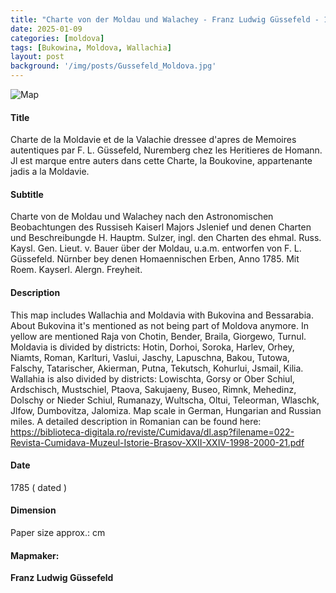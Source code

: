 ```yaml
---
title: "Charte von der Moldau und Walachey - Franz Ludwig Güssefeld - 1785"
date: 2025-01-09
categories: [moldova]
tags: [Bukowina, Moldova, Wallachia]
layout: post
background: '/img/posts/Gussefeld_Moldova.jpg'
---
```

![Map](/myblogsite/img/posts/Gussefeld_Moldova.jpg "Map")
#### Title ####
Charte de la Moldavie et de la Valachie dressee d'apres de Memoires autentiques par F. L. Güssefeld, Nuremberg chez les Heritieres de Homann. Jl est marque entre auters dans cette Charte, la Boukovine, appartenante jadis a la Moldavie.

#### Subtitle ####
Charte von de Moldau und Walachey nach den Astronomischen Beobachtungen des Russiseh Kaiserl Majors Jslenief und denen Charten und Beschreibungde H. Hauptm. Sulzer, ingl. den Charten des ehmal. Russ. Kaysl. Gen. Lieut. v. Bauer über der Moldau, u.a.m. entworfen von F. L. Güssefeld. Nürnber bey denen Homaennischen Erben, Anno 1785. Mit Roem. Kayserl. Alergn. Freyheit.

#### Description ####
This map includes Wallachia and Moldavia with Bukovina and Bessarabia. About Bukovina it's mentioned as not being part of Moldova anymore. In yellow are mentioned Raja von Chotin, Bender, Braila, Giorgewo, Turnul. 
Moldavia is divided by districts: Hotin, Dorhoi, Soroka, Harlev, Orhey, Niamts, Roman, Karlturi, Vaslui, Jaschy, Lapuschna, Bakou, Tutowa, Falschy, Tatarischer, Akierman, Putna, Tekutsch, Kohurlui, Jsmail, Kilia.
Wallahia is also divided by districts: Lowischta, Gorsy or Ober Schiul, Ardschisch, Mustschiel, Ptaova, Sakujaeny, Buseo, Rimnk, Mehedinz, Dolschy or Nieder Schiul, Rumanazy, Wultscha, Oltui, Teleorman, Wlaschk, Jlfow, Dumbovitza, Jalomiza.
Map scale in German, Hungarian and Russian miles.
A detailed description in Romanian can be found here: https://biblioteca-digitala.ro/reviste/Cumidava/dl.asp?filename=022-Revista-Cumidava-Muzeul-Istorie-Brasov-XXII-XXIV-1998-2000-21.pdf

#### Date ####
1785 ( dated )

#### Dimension ####
Paper size approx.: cm

#### Mapmaker: ####
**Franz Ludwig Güssefeld**